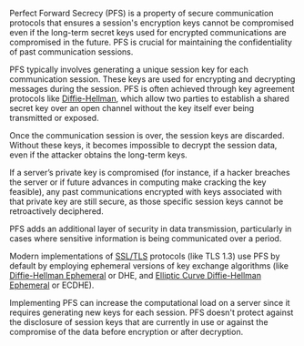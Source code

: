 Perfect Forward Secrecy (PFS) is a property of secure communication protocols that ensures a session's encryption keys cannot be compromised even if the long-term secret keys used for encrypted communications are compromised in the future. PFS is crucial for maintaining the confidentiality of past communication sessions.

PFS typically involves generating a unique session key for each communication session. These keys are used for encrypting and decrypting messages during the session. PFS is often achieved through key agreement protocols like [Diffie-Hellman](../cryptography/dh.md), which allow two parties to establish a shared secret key over an open channel without the key itself ever being transmitted or exposed.

Once the communication session is over, the session keys are discarded. Without these keys, it becomes impossible to decrypt the session data, even if the attacker obtains the long-term keys.

If a server’s private key is compromised (for instance, if a hacker breaches the server or if future advances in computing make cracking the key feasible), any past communications encrypted with keys associated with that private key are still secure, as those specific session keys cannot be retroactively deciphered.

PFS adds an additional layer of security in data transmission, particularly in cases where sensitive information is being communicated over a period.

Modern implementations of [SSL/TLS](../cryptography/ssltls.md) protocols (like TLS 1.3) use PFS by default by employing ephemeral versions of key exchange algorithms (like [Diffie-Hellman Ephemeral](../cryptography/dhe.md) or DHE, and [Elliptic Curve Diffie-Hellman Ephemeral](../cryptography/ecdh.md) or ECDHE).

Implementing PFS can increase the computational load on a server since it requires generating new keys for each session. PFS doesn't protect against the disclosure of session keys that are currently in use or against the compromise of the data before encryption or after decryption.